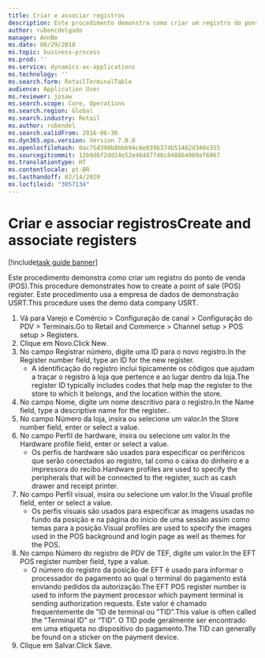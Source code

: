 ```yaml
---
title: Criar e associar registros
description: Este procedimento demonstra como criar um registro do ponto de venda (POS).
author: rubencdelgado
manager: AnnBe
ms.date: 08/29/2018
ms.topic: business-process
ms.prod: ''
ms.service: dynamics-ax-applications
ms.technology: ''
ms.search.form: RetailTerminalTable
audience: Application User
ms.reviewer: josaw
ms.search.scope: Core, Operations
ms.search.region: Global
ms.search.industry: Retail
ms.author: rubendel
ms.search.validFrom: 2016-06-30
ms.dyn365.ops.version: Version 7.0.0
ms.openlocfilehash: 0ac75d390b8bbb94c6e039b374b51462d348e355
ms.sourcegitcommit: 12b9d6f2dd24e52e46487748c848864909af6967
ms.translationtype: HT
ms.contentlocale: pt-BR
ms.lasthandoff: 02/14/2020
ms.locfileid: "3057134"
---
```

# <a name="create-and-associate-registers"></a><span data-ttu-id="886db-103">Criar e associar registros</span><span class="sxs-lookup"><span data-stu-id="886db-103">Create and associate registers</span></span>

[!include[task guide banner](../includes/task-guide-banner.md)]

<span data-ttu-id="886db-104">Este procedimento demonstra como criar um registro do ponto de venda (POS).</span><span class="sxs-lookup"><span data-stu-id="886db-104">This procedure demonstrates how to create a point of sale (POS) register.</span></span> <span data-ttu-id="886db-105">Este procedimento usa a empresa de dados de demonstração USRT.</span><span class="sxs-lookup"><span data-stu-id="886db-105">This procedure uses the demo data company USRT.</span></span>

1. <span data-ttu-id="886db-106">Vá para Varejo e Comércio > Configuração de canal > Configuração do PDV > Terminais.</span><span class="sxs-lookup"><span data-stu-id="886db-106">Go to Retail and Commerce > Channel setup > POS setup > Registers.</span></span>
2. <span data-ttu-id="886db-107">Clique em Novo.</span><span class="sxs-lookup"><span data-stu-id="886db-107">Click New.</span></span>
3. <span data-ttu-id="886db-108">No campo Registrar número, digite uma ID para o novo registro.</span><span class="sxs-lookup"><span data-stu-id="886db-108">In the Register number field, type an ID for the new register.</span></span>
    * <span data-ttu-id="886db-109">A identificação do registro inclui tipicamente os códigos que ajudam a traçar o registro à loja que pertence e ao lugar dentro da loja.</span><span class="sxs-lookup"><span data-stu-id="886db-109">The register ID typically includes codes that help map the register to the store to which it belongs, and the location within the store.</span></span>  
4. <span data-ttu-id="886db-110">No campo Nome, digite um nome descritivo para o registro.</span><span class="sxs-lookup"><span data-stu-id="886db-110">In the Name field, type a descriptive name for the register..</span></span>
5. <span data-ttu-id="886db-111">No campo Número da loja, insira ou selecione um valor.</span><span class="sxs-lookup"><span data-stu-id="886db-111">In the Store number field, enter or select a value.</span></span>
6. <span data-ttu-id="886db-112">No campo Perfil de hardware, insira ou selecione um valor.</span><span class="sxs-lookup"><span data-stu-id="886db-112">In the Hardware profile field, enter or select a value.</span></span>
    * <span data-ttu-id="886db-113">Os perfis de hardware são usados para especificar os periféricos que serão conectados ao registro, tal como o caixa do dinheiro e a impressora do recibo.</span><span class="sxs-lookup"><span data-stu-id="886db-113">Hardware profiles are used to specify the peripherals that will be connected to the register, such as cash drawer and receipt printer.</span></span>  
7. <span data-ttu-id="886db-114">No campo Perfil visual, insira ou selecione um valor.</span><span class="sxs-lookup"><span data-stu-id="886db-114">In the Visual profile field, enter or select a value.</span></span>
    * <span data-ttu-id="886db-115">Os perfis visuais são usados para especificar as imagens usadas no fundo da posição e na página do início de uma sessão assim como temas para a posição.</span><span class="sxs-lookup"><span data-stu-id="886db-115">Visual profiles are used to specify the images used in the POS background and login page as well as themes for the POS.</span></span>  
8. <span data-ttu-id="886db-116">No campo Número do registro de PDV de TEF, digite um valor.</span><span class="sxs-lookup"><span data-stu-id="886db-116">In the EFT POS register number field, type a value.</span></span>
    * <span data-ttu-id="886db-117">O número do registro da posição de EFT é usado para informar o processador do pagamento ao qual o terminal do pagamento está enviando pedidos da autorização.</span><span class="sxs-lookup"><span data-stu-id="886db-117">The EFT POS register number is used to inform the payment processor which payment terminal is sending authorization requests.</span></span> <span data-ttu-id="886db-118">Este valor é chamado frequentemente de "ID de terminal ou "TID".</span><span class="sxs-lookup"><span data-stu-id="886db-118">This value is often called the "Terminal ID" or “TID”.</span></span> <span data-ttu-id="886db-119">O TID pode geralmente ser encontrado em uma etiqueta no dispositivo do pagamento.</span><span class="sxs-lookup"><span data-stu-id="886db-119">The TID can generally be found on a sticker on the payment device.</span></span>  
9. <span data-ttu-id="886db-120">Clique em Salvar.</span><span class="sxs-lookup"><span data-stu-id="886db-120">Click Save.</span></span>

